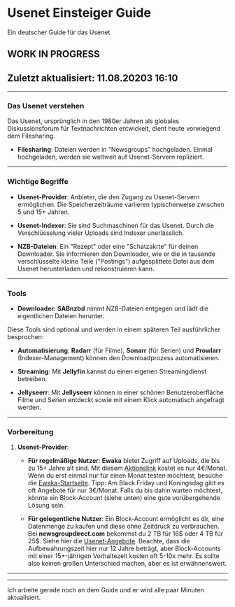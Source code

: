 # Usenet Einsteiger Guide
Ein deutscher Guide für das Usenet

## WORK IN PROGRESS
## Zuletzt aktualisiert: 11.08.20203 16:10

---

### Das Usenet verstehen

Das Usenet, ursprünglich in den 1980er Jahren als globales Diskussionsforum für Textnachrichten entwickelt, dient heute vorwiegend dem Filesharing.

- **Filesharing**: Dateien werden in "Newsgroups" hochgeladen. Einmal hochgeladen, werden sie weltweit auf Usenet-Servern repliziert.

---

### Wichtige Begriffe

- **Usenet-Provider**: Anbieter, die den Zugang zu Usenet-Servern ermöglichen. Die Speicherzeiträume variieren typischerweise zwischen 5 und 15+ Jahren.

- **Usenet-Indexer**: Sie sind Suchmaschinen für das Usenet. Durch die Verschlüsselung vieler Uploads sind Indexer unerlässlich.

- **NZB-Dateien**: Ein "Rezept" oder eine "Schatzakrte" für deinen Downloader. Sie informieren den Downloader, wie er die in tausende verschlüsselte kleine Teile ("Postings") aufgesplittete Datei aus dem Usenet herunterladen und rekonstruieren kann.

---

### Tools

- **Downloader**: **SABnzbd** nimmt NZB-Dateien entgegen und lädt die eigentlichen Dateien herunter.

Diese Tools sind optional und werden in einem späteren Teil ausführlicher besprochen:

- **Automatisierung**: **Radarr** (für Filme), **Sonarr** (für Serien) und **Prowlarr** (Indexer-Management) können den Downloadprozess automatisieren.

- **Streaming**: Mit **Jellyfin** kannst du einen eigenen Streamingdienst betreiben.

- **Jellyseerr**: Mit **Jellyseerr** können in einer schönen Benutzeroberfläche Filme und Serien entdeckt sowie mit einem Klick automatisch angefragt werden.

---

### Vorbereitung

1. **Usenet-Provider**:

   - **Für regelmäßige Nutzer**: **Ewaka** bietet Zugriff auf Uploads, die bis zu 15+ Jahre alt sind. Mit diesem [Aktionslink](https://www.eweka.nl/en/landing/special-deal) kostet es nur 4€/Monat. Wenn du erst einmal nur für einen Monat testen möchtest, besuche die [Ewaka-Startseite](https://www.eweka.nl/en). Tipp: Am Black Friday und Koningsdag gibt es oft Angebote für nur 3€/Monat. Falls du bis dahin warten möchtest, könnte ein Block-Account (siehe unten) eine gute vorübergehende Lösung sein.

   - **Für gelegentliche Nutzer**: Ein Block-Account ermöglicht es dir, eine Datenmenge zu kaufen und diese ohne Zeitdruck zu verbrauchen. Bei **newsgroupdirect.com** bekommst du 2 TB für 16$ oder 4 TB für 25$. Siehe hier die [Usenet-Angebote](https://newsgroupdirect.com/usenet-deals). Beachte, dass die Aufbewahrungszeit hier nur 12 Jahre beträgt, aber Block-Accounts mit einer 15+-jährigen Vorhaltezeit kosten oft 5-10x mehr. Es sollte also keinen großen Unterschied machen, aber es ist erwähnenswert.

---

---

Ich arbeite gerade noch an dem Guide und er wird alle paar Minuten aktualisiert.
